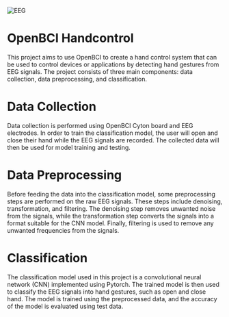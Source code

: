 ![EEG](https://abload.de/img/eeg_c500vjes9.png)

# OpenBCI Handcontrol

This project aims to use OpenBCI to create a hand control system that can be used to control devices or applications by detecting hand gestures from EEG signals. The project consists of three main components: data collection, data preprocessing, and classification.

# Data Collection

Data collection is performed using OpenBCI Cyton board and EEG electrodes. In order to train the classification model, the user will open and close their hand while the EEG signals are recorded. The collected data will then be used for model training and testing.

# Data Preprocessing

Before feeding the data into the classification model, some preprocessing steps are performed on the raw EEG signals. These steps include denoising, transformation, and filtering. The denoising step removes unwanted noise from the signals, while the transformation step converts the signals into a format suitable for the CNN model. Finally, filtering is used to remove any unwanted frequencies from the signals.

# Classification

The classification model used in this project is a convolutional neural network (CNN) implemented using Pytorch. The trained model is then used to classify the EEG signals into hand gestures, such as open and close hand. The model is trained using the preprocessed data, and the accuracy of the model is evaluated using test data.
